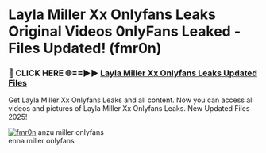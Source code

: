 # Layla Miller Xx Onlyfans Leaks Original Videos 0nlyFans Leaked - Files Updated! (fmr0n)

<h3>🔴 CLICK HERE 🌐==►► <a href="https://tinyurl.com/ms9xzufz" rel="nofollow">Layla Miller Xx Onlyfans Leaks Updated Files</a></h3>

Get Layla Miller Xx Onlyfans Leaks and all content. Now you can access all videos and pictures of Layla Miller Xx Onlyfans Leaks. New Updated Files 2025!

[![fmr0n](https://i.imgur.com/ppqm5kG.gif)](https://tinyurl.com/ms9xzufz)
anzu miller onlyfans<br>
enna miller onlyfans